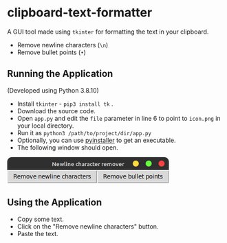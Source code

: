 # clipboard-text-formatter
A GUI tool made using `tkinter` for formatting the text in your clipboard.
- Remove newline characters (`\n`)
- Remove bullet points (`•`)

## Running the Application
(Developed using Python 3.8.10)
- Install `tkinter` - `pip3 install tk` .
- Download the source code.
- Open `app.py` and edit the `file` parameter in line 6 to point to `icon.png` in your local directory. 
- Run it as `python3 /path/to/project/dir/app.py`
- Optionally, you can use [pyinstaller](https://pyinstaller.readthedocs.io/en/stable/usage.html) to get an executable.
- The following window should open.

![Screenshot](https://raw.githubusercontent.com/yogesh-rd/clipboard-text-formatter/main/screenshot.png)
## Using the Application
- Copy some text.
- Click on the "Remove newline characters" button.
- Paste the text.